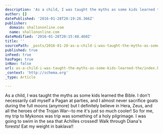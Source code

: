 ```yaml
---
description: 'As a child, I was taught the myths as some kids learned the Bible. I don’t necessarily call myself a Pagan at parties, and I almost never sacrifice goats during'
author: []
datePublished: '2016-01-28T20:19:26.366Z'
publisher:
  domain: shallononline.com
  name: shallononline.com
dateModified: '2016-01-28T20:15:48.460Z'
title: ''
sourcePath: _posts/2016-01-28-as-a-child-i-was-taught-the-myths-as-some-kids-learned-the.md
published: true
inFeed: true
hasPage: true
inNav: false
url: as-a-child-i-was-taught-the-myths-as-some-kids-learned-the/index.html
_context: 'http://schema.org'
_type: Article

---
```

As a child, I was taught the myths as some kids learned the Bible. I don't necessarily call myself a Pagan at parties, and I almost never sacrifice goats during the full moons (anymore) but I definitely believe in Hera, Zeus, and all the heroes of the Trojan War--to me it's just so much cooler!  So for me, my trip to Mykonos was trip was something of a holy pilgrimage. I was going to swim in the sea that Achilles crossed! Walk through Diana's forests! Eat my weight in baklava!!